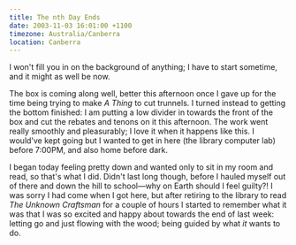 ```yaml
---
title: The nth Day Ends
date: 2003-11-03 16:01:00 +1100
timezone: Australia/Canberra
location: Canberra
---
```

I won't fill you in on the background of anything; I have to start sometime, and it might as well be now.

The box is coming along well, better this afternoon once I gave up for the time being trying to make *A Thing* to cut trunnels.
I turned instead to getting the bottom finished:
I am putting a low divider in towards the front of the box and cut the rebates and tenons on it this afternoon.
The work went really smoothly and pleasurably; I love it when it happens like this.
I would’ve kept going but I wanted to get in here (the library computer lab) before 7:00PM, and also home before dark.

I began today feeling pretty down and wanted only to sit in my room and read, so that's what I did.
Didn't last long though, before I hauled myself out of there and down the hill to school—why on Earth should I feel guilty?!
I was sorry I had come when I got here, but after retiring to the library to read *The Unknown Craftsman* for a couple of hours
I started to remember what it was that I was so excited and happy about towards the end of last week:
letting go and just flowing with the wood; being guided by what *it* wants to do.
